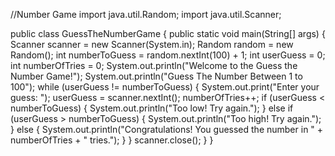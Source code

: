 //Number Game
import java.util.Random;
import java.util.Scanner;

public class GuessTheNumberGame {
    public static void main(String[] args) {
        Scanner scanner = new Scanner(System.in);
        Random random = new Random();
        int numberToGuess = random.nextInt(100) + 1;
        int userGuess = 0;
        int numberOfTries = 0;
        System.out.println("Welcome to the Guess the Number Game!");
        System.out.println("Guess The Number Between 1 to 100");
        while (userGuess != numberToGuess) {
            System.out.print("Enter your guess: ");
            userGuess = scanner.nextInt();
            numberOfTries++;
            if (userGuess < numberToGuess) {
                System.out.println("Too low! Try again.");
            } else if (userGuess > numberToGuess) {
                System.out.println("Too high! Try again.");
            } else {
                System.out.println("Congratulations! You guessed the number in " + numberOfTries + " tries.");
            }
        }
        scanner.close();
    }
}
